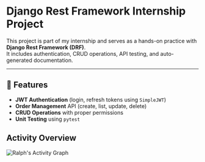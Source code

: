 # Django Rest Framework Internship Project

This project is part of my internship and serves as a hands-on practice with **Django Rest Framework (DRF)**.  
It includes authentication, CRUD operations, API testing, and auto-generated documentation.

---

## 🚀 Features
- **JWT Authentication** (login, refresh tokens using `SimpleJWT`)
- **Order Management** API (create, list, update, delete)
- **CRUD Operations** with proper permissions
- **Unit Testing** using `pytest`

## Activity Overview

![Ralph's Activity Graph](https://github-readme-activity-graph.vercel.app/graph?username=ralphrowel&theme=tokyo-night)

